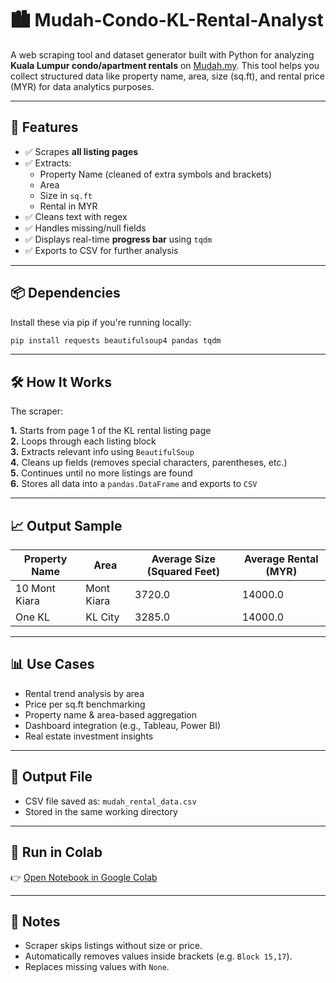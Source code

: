 # 🏙️ Mudah-Condo-KL-Rental-Analyst
A web scraping tool and dataset generator built with Python for analyzing **Kuala Lumpur condo/apartment rentals** on [Mudah.my](https://www.mudah.my/kuala-lumpur/apartment-condominium-for-rent). This tool helps you collect structured data like property name, area, size (sq.ft), and rental price (MYR) for data analytics purposes.

---

## 🚀 Features

- ✅ Scrapes **all listing pages**
- ✅ Extracts:
  - Property Name (cleaned of extra symbols and brackets)
  - Area
  - Size in `sq.ft`
  - Rental in MYR
- ✅ Cleans text with regex
- ✅ Handles missing/null fields
- ✅ Displays real-time **progress bar** using `tqdm`
- ✅ Exports to CSV for further analysis

---

## 📦 Dependencies

Install these via pip if you're running locally:

```bash
pip install requests beautifulsoup4 pandas tqdm
```

---

## 🛠 How It Works

The scraper:

**1.** Starts from page 1 of the KL rental listing page  
**2.** Loops through each listing block  
**3.** Extracts relevant info using `BeautifulSoup`  
**4.** Cleans up fields (removes special characters, parentheses, etc.)  
**5.** Continues until no more listings are found  
**6.** Stores all data into a `pandas.DataFrame` and exports to `CSV`  

---

## 📈 Output Sample

| Property Name | Area       | Average Size (Squared Feet) | Average Rental (MYR) |
|---------------|------------|-----------------------------|----------------------|
| 10 Mont Kiara	| Mont Kiara | 3720.0                      | 14000.0              |
| One KL        | KL City    | 3285.0                      | 14000.0              |  

---

## 📊 Use Cases

- Rental trend analysis by area  
- Price per sq.ft benchmarking  
- Property name & area-based aggregation  
- Dashboard integration (e.g., Tableau, Power BI)  
- Real estate investment insights  

---

## 📁 Output File

- CSV file saved as: `mudah_rental_data.csv`  
- Stored in the same working directory  

---

## 🔗 Run in Colab

👉 [Open Notebook in Google Colab](https://colab.research.google.com/drive/1pXJ-3Cjf0Gy05Nbd-pj0_p0ilvblEJ_w#scrollTo=S3-0ELgXvUsr)

---

## 🧼 Notes

- Scraper skips listings without size or price.  
- Automatically removes values inside brackets (e.g. `Block 15,17`).  
- Replaces missing values with `None`.  






